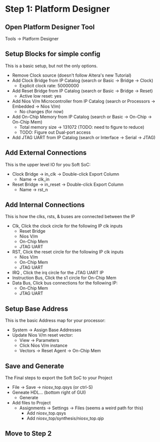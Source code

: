 # Step 1: Platform Designer

## Open Platform Designer Tool
Tools -> Platform Designer

## Setup Blocks for simple config
This is a basic setup, but not the only options.
* Remove Clock source (doesn't follow Altera's new Tutorial)
* Add Clock Bridge from IP Catalog (search or Basic -> Bridge -> Clock)
  * Explicit clock rate: 50000000
* Add Reset Bridge from IP Catalog (search or Basic -> Bridge -> Reset)
  * Active low reset: yes
* Add Nios V/m Microcontroller from IP Catalog (search or Processors -> Embedded -> Nios V/m)
  * No changes (for now)
* Add On-Chip Memory from IP Catalog (search or Basic -> On-Chip -> On-Chip Mem)
  * Total memory size -> 131072 (TODO: need to figure to reduce)
  * TODO: Figure out Dual-port access
* Add JTAG UART from IP Catalog (search or Interface -> Serial -> JTAG)
  

## Add External Connections
This is the upper level IO for you Soft SoC:
* Clock Bridge -> in_clk -> Double-click Export Column
  * Name -> clk_in
* Reset Bridge -> in_reset -> Double-click Export Column
  * Name -> rst_n

## Add Internal Connections
This is how the clks, rsts, & buses are connected between the IP
* Clk, Click the clock circle for the following IP clk inputs
  * Reset Bridge
  * Nios V/m
  * On-Chip Mem
  * JTAG UART
* RST, Click the reset circle for the following IP clk inputs
  * Nios V/m
  * On-Chip Mem
  * JTAG UART
* IRQ , Click the irq circle for the JTAG UART IP
* Instruction Bus, Click the s1 circle for On-Chip Mem
* Data Bus, Click bus connections for the following IP:
  * On-Chip Mem
  * JTAG UART

## Setup Base Address
This is the basic Address map for your processor:
* System -> Assign Base Addresses
* Update Nios V/m reset vector:
  * View -> Parameters
  * Click Nios V/m instance
  * Vectors -> Reset Agent -> On-Chip Mem

## Save and Generate
The Final steps to export the Soft SoC to your Project
* File -> Save -> niosv_top.qsys (or ctrl-S)
* Geneate HDL... (bottom right of GUI)
  * Generate
* Add files to Project 
  * Assignments -> Settings -> Files (seems a weird path for this)
    * Add niosv_top.qsys
    * Add niosv_top/synthesis/niosv_top.qip

## Move to Step 2
